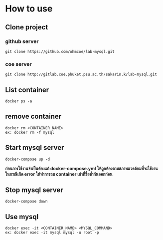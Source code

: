 # How to use

## Clone project
### github server

```shell
git clone https://github.com/ohmcoe/lab-mysql.git
```

### coe server

```shell
git clone http://gitlab.coe.phuket.psu.ac.th/sakarin.k/lab-mysql.git
```

## List container

```shell
docker ps -a
```

## remove container

```shell
docker rm <CONTAINER_NAME>
ex: docker rm -f mysql
```

## Start mysql server

```shell
docker-compose up -d
```

**ก่อนการใช้งานจำเป็นต้องแก้ docker-compose.yml ให้ถูกต้องตามสภาพแวดล้อมที่จะใช้งาน**
**ในกรณีเกิด error ให้ทำการลบ container เก่าที่ชื่อซ้ำกันออกก่อน**


## Stop mysql server

```shell
docker-compose down
```

## Use mysql

```shell
docker exec -it <CONTAINER_NAME> <MYSQL_COMMAND>
ex: docker exec -it mysql mysql -u root -p
```
